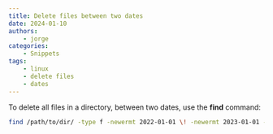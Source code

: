 ```yaml
---
title: Delete files between two dates
date: 2024-01-10
authors:
    - jorge
categories:
    - Snippets
tags:
    - linux
    - delete files
    - dates
---
```


To delete all files in a directory, between two dates, use the **find**
command:


```bash
find /path/to/dir/ -type f -newermt 2022-01-01 \! -newermt 2023-01-01 -exec rm -fv '{}' +
```
